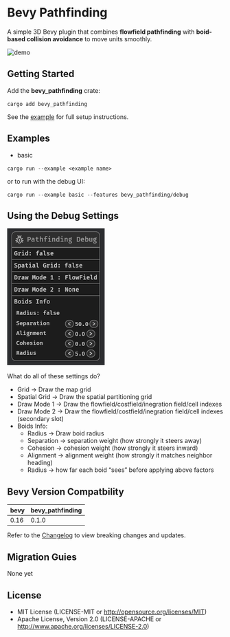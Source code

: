 # Bevy Pathfinding

A simple 3D Bevy plugin that combines **flowfield pathfinding** with **boid-based collision avoidance** to move units smoothly.

![demo](assets/demo.gif)

## Getting Started

Add the **bevy_pathfinding** crate:

```
cargo add bevy_pathfinding
```

See the [example](examples/basic.rs) for full setup instructions.

## Examples

- basic

```
cargo run --example <example name>
```

or to run with the debug UI: 

```
cargo run --example basic --features bevy_pathfinding/debug
```

## Using the Debug Settings

![debug UI](assets/debug_ui.png)

What do all of these settings do?

- Grid -> Draw the map grid
- Spatial Grid -> Draw the spatial partitioning grid
- Draw Mode 1 -> Draw the flowfield/costfield/inegration field/cell indexes
- Draw Mode 2 -> Draw the flowfield/costfield/inegration field/cell indexes (secondary slot)
- Boids Info: 
    - Radius -> Draw boid radius
    - Separation -> separation weight (how strongly it steers away)
    - Cohesion -> cohesion weight (how strongly it steers inward)
    - Alignment ->  alignment weight (how strongly it matches neighbor heading)
    - Radius -> how far each boid “sees” before applying above factors

## Bevy Version Compatbility

| bevy | bevy_pathfinding |
| ---- | ---------------- |
| 0.16 | 0.1.0            |

Refer to the [Changelog](Changelog.md) to view breaking changes and updates.

## Migration Guies

None yet

## License 

- MIT License (LICENSE-MIT or http://opensource.org/licenses/MIT)
- Apache License, Version 2.0 (LICENSE-APACHE or http://www.apache.org/licenses/LICENSE-2.0)